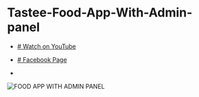 # Tastee-Food-App-With-Admin-panel

- [# Watch on YouTube](https://www.youtube.com/watch?v=qDJiWoDGiZk&list=PLC6P77cg6e2hro5aw7RXr-iTer4GuPssj)

- [# Facebook Page](https://bit.ly/3570AUx)
- 
![FOOD APP WITH ADMIN PANEL](https://user-images.githubusercontent.com/72684684/128604721-c19f2685-220f-4435-8493-273f90a566e1.png)

